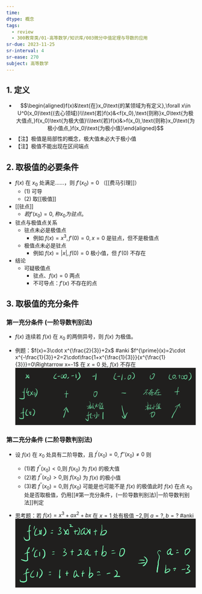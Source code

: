 ```yaml
---
time:
dtype: 概念
tags:
  - review
  - 300教育类/01-高等数学/知识库/003微分中值定理与导数的应用
sr-due: 2023-11-25
sr-interval: 4
sr-ease: 270
subject: 高等数学
---
```

## 1. 定义
- $$\begin{aligned}f(x)&\text{在}x_0\text{的某领域为有定义},\forall x\in U^0(x_0)\text{(去心领域)}\\\text{若}f(x)&<f(x_0),\text{则称}x_0\text{为极大值点,}f(x_0)\text{为极大值}\\\text{若}f(x)&>f(x_0),\text{则称}x_0\text{为极小值点,}f(x_0)\text{为极小值}\end{aligned}$$
- 【注】极值是局部性的概念，极大值未必大于极小值
- 【注】极值不能出现在区间端点

## 2. 取极值的必要条件
- $f(x)$ 在 $x_{0}$ 处满足……，则 $f'(x_{0})=0$ （[[费马引理]]）
	- (1) 可导
	- (2) 取[[极值]]
- [[驻点]]
	- $若f'(x_0)=0,称x_0为驻点。$
- 驻点与极值点关系
	- 驻点未必是极值点
		- 例如 $f(x)=x^3,f'(0)=0,x=0$ 是驻点，但不是极值点
	- 极值点未必是驻点
		- 例如 $f(x)=|x|,f(0)=0$ 极小值，但 $f'(0)$ 不存在
- 结论
	- 可疑极值点
		- 驻点、$f(x)=0$ 两点
		- 不可导点：$f'(x)$ 不存在的点

## 3. 取极值的充分条件
### 第一充分条件 (一阶导数判别法)
- $f(x)$ 连续若 $f(x)$ 在 $x_0$ 的两侧异号，则 $f(x)$ 为极值。

- 例题：$f(x)=3\cdot x^{\frac{2}{3}}+2x$  #anki 
  $f^{\prime}(x)=2\cdot x^{-\frac{1}{3}}+2=2\cdot\frac{1+x^{\frac{1}{3}}}{x^{\frac{1}{3}}}=0\Rightarrow x=-1$
  在 $x=0$ 处, $f(x)$ 不存在![](https://raw.githubusercontent.com/RainbowRain9/PicGo/master/202311232213635.png)


### 第二充分条件 (二阶导数判别法)
- 设 $f (x)$ 在 $x_0$ 处具有二阶导数，且 $f^{\prime}(x_0)=0$, $f''(x_0)\neq0$ 则
	- (1)若 $f^{\prime\prime}(x_0)<0$,则 $f(x_0)$ 为 $f(x)$ 的极大值
	- (2)若 $f^{\prime\prime}(x_0)>0$,则 $f(x_0)$ 为 $f(x)$ 的极小值 
	- (3)若 $f^{\prime\prime}(x_{0})=0$,则 $f (x_0)$ 可能是也可能不是 $f (x)$ 的极值此时 $f (x)$ 在点 $x_0$ 处是否取极值，仍用[[#第一充分条件，(一阶导数判别法)|一阶导数判别法]]判定 

- 思考题：若 $f(x)=x^3+ax^2+bx$ 在 $x=1$ 处有极值 $-2$,则 $a=?,b=?$ #anki 
  ![image.png](https://raw.githubusercontent.com/RainbowRain9/PicGo/master/202311232216310.png)
  
